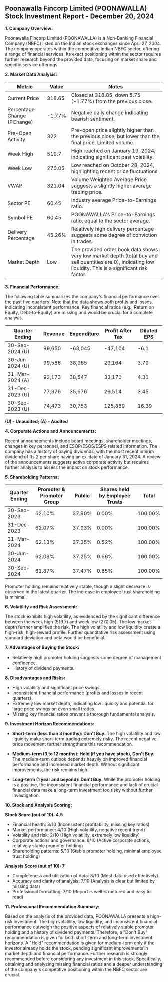 ## Poonawalla Fincorp Limited (POONAWALLA) Stock Investment Report - December 20, 2024

**1. Company Overview:**

Poonawalla Fincorp Limited (POONAWALLA) is a Non-Banking Financial Company (NBFC) listed on the Indian stock exchanges since April 27, 2004.  The company operates within the competitive Indian NBFC sector, offering a range of financial services.  Its exact positioning within the sector requires further research beyond the provided data, focusing on market share and specific service offerings.

**2. Market Data Analysis:**

| Metric                     | Value       | Notes                                                              |
|-----------------------------|-------------|----------------------------------------------------------------------|
| Current Price               | 318.65      | Closed at 318.85, down 5.75 (-1.77%) from the previous close.       |
| Percentage Change (PChange) | -1.77%      | Negative daily change indicating bearish sentiment.                   |
| Pre-Open Activity          | 322         |  Pre-open price slightly higher than the previous close, but lower than the final price.  Limited volume. |
| Week High                   | 519.7       | High reached on January 19, 2024, indicating significant past volatility. |
| Week Low                    | 270.05      | Low reached on October 28, 2024, highlighting recent price fluctuations. |
| VWAP                        | 321.04      | Volume Weighted Average Price suggests a slightly higher average trading price. |
| Sector PE                   | 60.45       | Industry average Price-to-Earnings ratio.                            |
| Symbol PE                   | 60.45       | POONAWALLA's Price-to-Earnings ratio, equal to the sector average.  |
| Delivery Percentage         | 45.26%      | Relatively high delivery percentage suggests some degree of conviction in trades. |
| Market Depth                | Low          |  The provided order book data shows very low market depth (total buy and sell quantities are 0), indicating low liquidity. This is a significant risk factor. |


**3. Financial Performance:**

The following table summarizes the company's financial performance over the past five quarters.  Note that the data shows both profits and losses, indicating inconsistent performance.  Key financial ratios (e.g., Return on Equity, Debt-to-Equity) are missing and would be crucial for a complete analysis.

| Quarter Ending      | Revenue     | Expenditure | Profit After Tax | Diluted EPS |
|----------------------|-------------|--------------|-------------------|-------------|
| 30-Sep-2024 (U)     | 99,650      | -63,045       | -47,104           | -6.1        |
| 30-Jun-2024 (U)     | 99,586      | 38,965        | 29,164            | 3.79        |
| 31-Mar-2024 (A)     | 92,173      | 38,547        | 33,170            | 4.31        |
| 31-Dec-2023 (U)     | 77,376      | 35,676        | 26,514            | 3.45        |
| 30-Sep-2023 (U)     | 74,473      | 30,753        | 125,889           | 16.39       |

**(U) - Unaudited; (A) - Audited**

**4. Corporate Actions and Announcements:**

Recent announcements include board meetings, shareholder meetings, changes in key personnel, and ESOP/ESOS/ESPS related information.  The company has a history of paying dividends, with the most recent interim dividend of Rs 2 per share having an ex-date of January 31, 2024.  A review of the announcements suggests active corporate activity but requires further analysis to assess the impact on stock performance.

**5. Shareholding Patterns:**

| Quarter Ending | Promoter & Promoter Group | Public | Shares held by Employee Trusts | Total |
|-----------------|---------------------------|--------|-------------------------------|-------|
| 30-Sep-2023     | 62.10%                     | 37.90% | 0.00%                         | 100.00%|
| 31-Dec-2023     | 62.07%                     | 37.93% | 0.00%                         | 100.00%|
| 31-Mar-2024     | 62.13%                     | 37.35% | 0.52%                         | 100.00%|
| 30-Jun-2024     | 62.09%                     | 37.25% | 0.66%                         | 100.00%|
| 30-Sep-2024     | 61.87%                     | 37.47% | 0.65%                         | 100.00%|

Promoter holding remains relatively stable, though a slight decrease is observed in the latest quarter.  The increase in employee trust shareholding is minimal.

**6. Volatility and Risk Assessment:**

The stock exhibits high volatility, as evidenced by the significant difference between the week high (519.7) and week low (270.05).  The low market depth further amplifies the risk.  The high volatility and low liquidity create a high-risk, high-reward profile.  Further quantitative risk assessment using standard deviation and beta would be beneficial.

**7. Advantages of Buying the Stock:**

* Relatively high promoter holding suggests some degree of management confidence.
* History of dividend payments.

**8. Disadvantages and Risks:**

* High volatility and significant price swings.
* Inconsistent financial performance (profits and losses in recent quarters).
* Extremely low market depth, indicating low liquidity and potential for large price swings on even small trades.
* Missing key financial ratios prevent a thorough fundamental analysis.


**9. Investment Horizon Recommendations:**

* **Short-term (less than 3 months): Don't Buy.** The high volatility and low liquidity make short-term trading extremely risky.  The recent negative price movement further strengthens this recommendation.

* **Medium-term (3 to 12 months): Hold (if you have stock), Don't Buy.**  The medium-term outlook depends heavily on improved financial performance and increased market depth.  Without significant improvements, the risk remains high.

* **Long-term (1 year and beyond): Don't Buy.**  While the promoter holding is a positive, the inconsistent financial performance and lack of crucial financial data make a long-term investment too risky without further investigation.


**10. Stock and Analysis Scoring:**

**Stock Score (out of 10): 4.5**

* Financial health: 3/10 (Inconsistent profitability, missing key ratios)
* Market performance: 4/10 (High volatility, negative recent trend)
* Volatility and risk: 2/10 (High volatility, extremely low liquidity)
* Corporate actions and governance: 6/10 (Active corporate actions, relatively stable promoter holding)
* Shareholding patterns: 5/10 (Stable promoter holding, minimal employee trust holding)

**Analysis Score (out of 10): 7**

* Completeness and utilization of data: 8/10 (Most data used effectively)
* Accuracy and clarity of analysis: 7/10 (Analysis is clear but limited by missing data)
* Professional formatting: 7/10 (Report is well-structured and easy to read)


**11. Professional Recommendation Summary:**

Based on the analysis of the provided data, POONAWALLA presents a high-risk investment.  The high volatility, low liquidity, and inconsistent financial performance outweigh the positive aspects of relatively stable promoter holding and a history of dividend payments.  Therefore, a "Don't Buy" recommendation is given for both short-term and long-term investment horizons.  A "Hold" recommendation is given for medium-term only if the investor already holds the stock, pending significant improvements in market depth and financial performance.  Further research is strongly recommended before considering any investment in this stock.  Specifically, obtaining and analyzing missing financial ratios and a deeper understanding of the company's competitive positioning within the NBFC sector are crucial.
